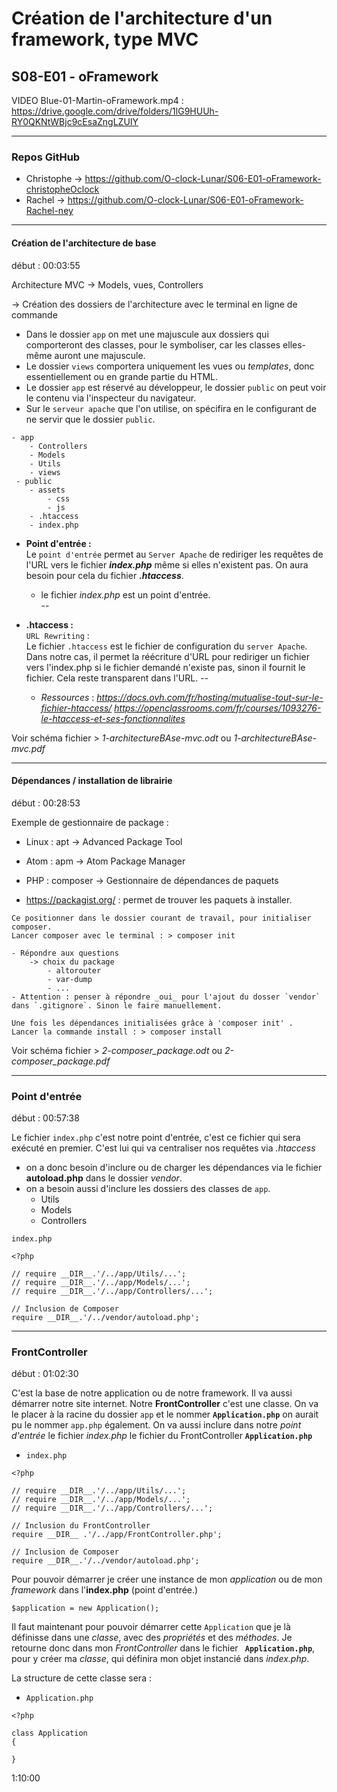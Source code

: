 # Création de l'architecture d'un framework, type MVC
## S08-E01 - oFramework
VIDEO  Blue-01-Martin-oFramework.mp4 :  https://drive.google.com/drive/folders/1lG9HUUh-RY0QKNtWBjc9cEsaZngLZUIY  

---

### Repos GitHub
 - Christophe -> https://github.com/O-clock-Lunar/S06-E01-oFramework-christopheOclock
 - Rachel -> https://github.com/O-clock-Lunar/S06-E01-oFramework-Rachel-ney  

 ---  

#### Création de l'architecture de base  

début : 00:03:55

Architecture MVC -> Models, vues, Controllers

-> Création des dossiers de l'architecture avec le terminal en ligne de commande

- Dans le dossier `app` on met une majuscule aux dossiers qui comporteront des classes, pour le symboliser, car les classes elles-même auront une majuscule.
- Le dossier `views` comportera uniquement les vues ou _templates_, donc essentiellement ou en grande partie du HTML.
- Le dossier `app` est réservé au développeur, le dossier `public` on peut voir le contenu via l'inspecteur du navigateur.
- Sur le `serveur apache` que l'on utilise, on spécifira en le configurant de ne servir que le dossier `public`.  

```  
- app
    - Controllers
    - Models
    - Utils
    - views
 - public
    - assets
        - css
        - js
    - .htaccess
    - index.php  
```  
- **Point d'entrée :**  
Le `point d'entrée` permet au `Server Apache` de rediriger les requêtes de l'URL vers le fichier **_index.php_** même si elles n'existent pas. On aura besoin pour cela du fichier **_.htaccess_**. 
     
    - le fichier _index.php_ est un point d'entrée.  
--
- **.htaccess :**  
`URL Rewriting` :  
Le fichier `.htaccess` est le fichier de configuration du `server Apache`. Dans notre cas, il permet la réécriture d'URL pour rediriger un fichier vers l'index.php si le fichier demandé n'existe pas, sinon il fournit le fichier. Cela reste transparent dans l'URL. 
--
    - _Ressources_ : 
    _https://docs.ovh.com/fr/hosting/mutualise-tout-sur-le-fichier-htaccess/_
    _https://openclassrooms.com/fr/courses/1093276-le-htaccess-et-ses-fonctionnalites_

Voir schéma fichier > _1-architectureBAse-mvc.odt_ ou _1-architectureBAse-mvc.pdf_

---
#### Dépendances / installation de librairie
début : 00:28:53  

Exemple de gestionnaire de package : 
- Linux : apt -> Advanced Package Tool
- Atom  : apm -> Atom Package Manager
- PHP   : composer -> Gestionnaire de dépendances de paquets

- https://packagist.org/ : permet de trouver les paquets à installer.

```
Ce positionner dans le dossier courant de travail, pour initialiser composer.
Lancer composer avec le terminal : > composer init 

- Répondre aux questions
    -> choix du package 
        - altorouter
        - var-dump
        - ...
- Attention : penser à répondre _oui_ pour l'ajout du dosser `vendor` dans `.gitignore`. Sinon le faire manuellement.

Une fois les dépendances initialisées grâce à 'composer init' .
Lancer la commande install : > composer install
```
Voir schéma fichier > _2-composer_package.odt_ ou _2-composer_package.pdf_

---

### Point d'entrée 
début : 00:57:38

Le fichier `index.php` c'est notre point d'entrée, c'est ce fichier qui sera exécuté en premier. C'est lui qui va centraliser nos requêtes via _.htaccess_
- on a donc besoin d'inclure ou de charger les dépendances via le fichier **autoload.php** dans le dossier _vendor_.
- on a besoin aussi d'inclure les dossiers des classes de `app`.
    - Utils
    - Models
    - Controllers

`index.php` 
```
<?php

// require __DIR__.'/../app/Utils/...';
// require __DIR__.'/../app/Models/...';
// require __DIR__.'/../app/Controllers/...';

// Inclusion de Composer
require __DIR__.'/../vendor/autoload.php';
```
---

### FrontController

début : 01:02:30 

C'est la base de notre application ou de notre framework. Il va aussi démarrer notre site internet.
Notre **FrontController** c'est une classe. On va le placer à la racine du dossier `app` et le nommer **`Application.php`** on aurait pu le nommer `app.php` également.
On va aussi inclure dans notre _point d'entrée_ le fichier _index.php_ le fichier du FrontController **`Application.php`** 

- `index.php`
```
<?php

// require __DIR__.'/../app/Utils/...';
// require __DIR__.'/../app/Models/...';
// require __DIR__.'/../app/Controllers/...';

// Inclusion du FrontController
require __DIR__ .'/../app/FrontController.php';

// Inclusion de Composer
require __DIR__.'/../vendor/autoload.php';
```
Pour pouvoir démarrer je créer une instance de mon _application_ ou de mon _framework_ dans l'**index.php** (point d'entrée.)
```
$application = new Application();
```
Il faut maintenant pour pouvoir démarrer cette `Application` que je là définisse dans une _classe_, avec des _propriétés_ et des _méthodes_. 
Je retourne donc dans mon _FrontController_ dans le fichier **` Application.php`**, pour y créer ma _classe_, qui définira mon objet instancié dans _index.php_.

La structure de cette classe  sera :
- `Application.php`
```
<?php

class Application
{

}
```
    

1:10:00















